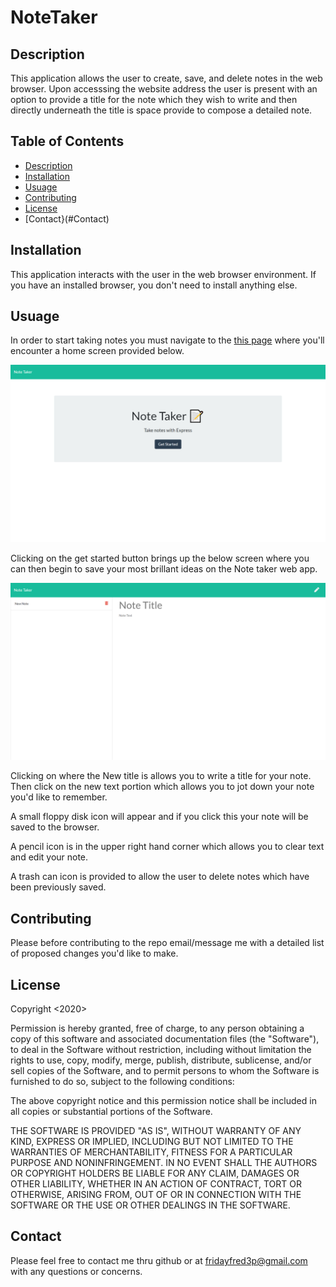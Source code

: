 # NoteTaker

## Description
This application allows the user to create, save, and delete notes in the web browser.  Upon accesssing the website address the user is present with an option to provide a title for the note which they wish to write and then directly underneath the title is space provide to compose a detailed note.  

## Table of Contents
 * [Description](#Description)
 * [Installation](#Installation)
 * [Usuage](#Usuage)
 * [Contributing](#Contributing)
 * [License](#License)
 * [Contact}(#Contact)

## Installation

This application interacts with the user in the web browser environment.  If you have an installed browser, you don't need to install anything else.

## Usuage

In order to start taking notes you must navigate to the [this page](https://notetakerfridayfred3p.herokuapp.com/) where you'll encounter a home screen provided below.

![notetaker-screenshot](https://github.com/fridayfred3p/NoteTaker/blob/master/assets/notetakerscreenshot.png)

Clicking on the get started button brings up the below screen where you can then begin to save your most brillant ideas on the Note taker web app.

![takingNotesScreenshot](https://github.com/fridayfred3p/NoteTaker/blob/master/assets/takingnotes.png)

Clicking on where the New title is allows you to write a title for your note.  Then click on the new text portion which allows you to jot down your note you'd like to remember.

A small floppy disk icon will appear and if you click this your note will be saved to the browser.

A pencil icon is in the upper right hand corner which allows you to clear text and edit your note.

A trash can icon is provided to allow the user to delete notes which have been previously saved. 

## Contributing

Please before contributing to the repo email/message me with a detailed list of proposed changes you'd like to make.

## License

Copyright <2020> <Timothy Peterson>

Permission is hereby granted, free of charge, to any person obtaining a copy of this software and associated documentation files (the "Software"), to deal in the Software without restriction, including without limitation the rights to use, copy, modify, merge, publish, distribute, sublicense, and/or sell copies of the Software, and to permit persons to whom the Software is furnished to do so, subject to the following conditions:

The above copyright notice and this permission notice shall be included in all copies or substantial portions of the Software.

THE SOFTWARE IS PROVIDED "AS IS", WITHOUT WARRANTY OF ANY KIND, EXPRESS OR IMPLIED, INCLUDING BUT NOT LIMITED TO THE WARRANTIES OF MERCHANTABILITY, FITNESS FOR A PARTICULAR PURPOSE AND NONINFRINGEMENT. IN NO EVENT SHALL THE AUTHORS OR COPYRIGHT HOLDERS BE LIABLE FOR ANY CLAIM, DAMAGES OR OTHER LIABILITY, WHETHER IN AN ACTION OF CONTRACT, TORT OR OTHERWISE, ARISING FROM, OUT OF OR IN CONNECTION WITH THE SOFTWARE OR THE USE OR OTHER DEALINGS IN THE SOFTWARE.

## Contact

Please feel free to contact me thru github or at <fridayfred3p@gmail.com> with any questions or concerns.
